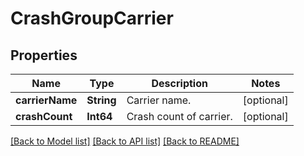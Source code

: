 # CrashGroupCarrier

## Properties
Name | Type | Description | Notes
------------ | ------------- | ------------- | -------------
**carrierName** | **String** | Carrier name. | [optional] 
**crashCount** | **Int64** | Crash count of carrier. | [optional] 

[[Back to Model list]](../README.md#documentation-for-models) [[Back to API list]](../README.md#documentation-for-api-endpoints) [[Back to README]](../README.md)


